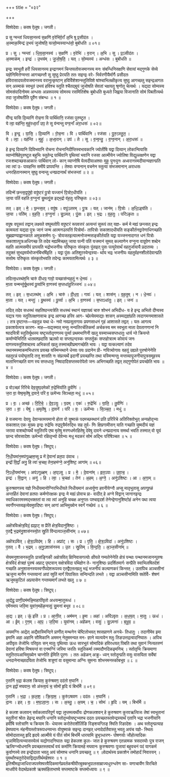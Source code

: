 +++
title = "०३२"

+++


विश्वेदेवाः। कवष ऐलूषः। जगती।

प्र सु ग्मन्ता॑ धियसा॒नस्य॑ स॒क्षणि॑ व॒रेभि॑र्व॒राँ अ॒भि षु प्र॒सीद॑तः ।  
अ॒स्माक॒मिन्द्र॑ उ॒भयं॑ जुजोषति॒ यत्सो॒म्यस्यान्ध॑सो॒ बुबो॑धति ॥ ०१॥

प्र । सु । ग्मन्ता॑ । धि॒य॒सा॒नस्य॑ । स॒क्षणि॑ । व॒रेभिः॑ । व॒रान् । अ॒भि । सु । प्र॒ऽसीद॑तः ।  
अ॒स्माक॑म् । इन्द्रः॑ । उ॒भय॑म् । जु॒जो॒ष॒ति॒ । यत् । सो॒म्यस्य॑ । अन्ध॑सः । बुबो॑धति ॥

इन्द्रः स्वभूतौ हरी धियसानस्य इन्द्रागमनं चिन्तयतोयजमानस्य मनः संबन्धिनिसक्षणि सेवायां मद्गुणके सेव्ये यज्ञेनिमित्तेग्मन्ता आगच्छन्तौ सु सुष्ठु प्रेरयति ततः सइन्द्रः वरे- भिर्वरणीयैर्मार्गैः प्रसीदतः हविरासादयतोयजमानस्य वरानुत्कृष्टान् हविर्विशेशान्स्तुतिविशे षांश्चाभिलक्षीकृत्य सुष्ठु आगच्छतु सइन्द्रआगतः सन् अस्माकं स्वभूतं उभयं हविश्च स्तुति श्चैतद्बूयं जुजोषति सेवतां भक्षयतु श्रृणोतु चेत्यर्थः । यद्यदा सोम्यस्य सोमसंपादिनोमम अन्धसः अन्नरूपस्य सोमस्य रसमितिशेषः बुबोधति बुध्यते जिह्वया विजानाति सोमं पिबतीत्यर्थः तदा जुजोषतीति पूर्वेण संबन्धः ॥ १ ॥

विश्वेदेवाः। कवष ऐलूषः। जगती।

वी॑न्द्र यासि दि॒व्यानि॑ रोच॒ना वि पार्थि॑वानि॒ रज॑सा पुरुष्टुत ।  
ये त्वा॒ वह॑न्ति॒ मुहु॑रध्व॒राँ उप॒ ते सु व॑न्वन्तु वग्व॒नाँ अ॑रा॒धसः॑ ॥ ०२॥

वि । इ॒न्द्र॒ । या॒सि॒ । दि॒व्यानि॑ । रो॒च॒ना । वि । पार्थि॑वानि । रज॑सा । पु॒रु॒ऽस्तु॒त॒ ।  
ये । त्वा॒ । वह॑न्ति । मुहुः॑ । अ॒ध्व॒रान् । उप॑ । ते । सु । व॒न्व॒न्तु॒ । व॒ग्व॒नान् । अ॒रा॒धसः॑ ॥

हे इन्द्र दिव्यानि दिविभवानि रोचना रोचनानिदीप्तिस्वभावकानि ज्योतींषि यद्वा दिव्यान् लोकान्वियासि व्याप्नोषिहेपुरुष्टुत बहुभिः स्तुतेन्द्र पार्थिवानि पृथिव्यां भवानि रजसा आत्मीयेन ज्योतिषा विद्युल्लक्षणेन यद्वा रजःशब्दाच्छसआकारः पार्थिवान् लो- कान् व्याप्नोषि येत्वदीयाअश्वाः मुहुः पुनःपुनः अध्वरानस्मदीयान्यज्ञान्प्रति त्वा त्वां उ- पावहन्ति समीपे प्रापयन्ति । तेश्वाः वग्वनान् वचनेन स्तुत्या संभजमानान् अराधसः धनरहितानस्मान् सुष्ठु वन्वन्तु धनप्रदानार्थं संभजन्तां ॥ २ ॥

विश्वेदेवाः। कवष ऐलूषः। जगती।

तदिन्मे॑ छन्त्स॒द्वपु॑षो॒ वपु॑ष्टरं पु॒त्रो यज्जानं॑ पि॒त्रोर॒धीय॑ति ।  
जा॒या पतिं॑ वहति व॒ग्नुना॑ सु॒मत्पुं॒स इद्भ॒द्रो व॑ह॒तुः परि॑ष्कृतः ॥ ०३॥

तत् । इत् । मे॒ । छ॒न्त्स॒त् । वपु॑षः । वपुः॑ऽतरम् । पु॒त्रः । यत् । जान॑म् । पि॒त्रोः । अ॒धि॒ऽइय॑ति ।  
जा॒या । पति॑म् । व॒ह॒ति॒ । व॒ग्नुना॑ । सु॒ऽमत् । पुं॒सः । इत् । भ॒द्रः । व॒ह॒तुः । परि॑ऽकृतः ॥

वपुषः वपूरूपं तद्वान् लक्ष्यते वष्पुमतोपि वपुष्टरं रूपवत्तरं अत्यन्तं सुरूपं तत् यज्ञ- कर्म मे मह्यं छन्त्सत् इन्द्रः कामयतां यद्यदा पुत्रः जानं जन्म आत्मनउत्पत्तिं पित्रोर्मा- तापित्रोः सकाशादधीयति सङ्कीर्तनद्वारेणाधिगच्छति सुब्रह्मण्याह्वानकाले अमुकशर्मणः पु- त्रोयजतइत्यात्मनोजन्मसङ्कीर्तयति यद्वा यज्जननादागत धनं पित्रोः सकाशात्पुत्रःअधिगच्छ ति तदेव मह्यमिच्छतु जाया पत्नी पतिं यजमानं सुमत् कल्याणेन वग्नुना वाग्रूपेण शब्देन वहति आत्मसमीपं प्रापयति भद्रोभजनीयः परिष्कृतः संस्कृतः पुंसइत् पुसः पत्युरेवार्थं वहतुर्जायायै प्रदातव्यः । तदुक्तं सुभद्रमर्यभोजनंबिभर्षिइति । यद्वा पुंसः अतिशूरस्येन्द्रस्या- र्थाय भद्रः भजनीयः वहतुर्वहनशीलोदेवान्प्रति ससोमः परिष्कृतः संस्कृतोभवति तदेन्द्रः कामयतामित्यर्थः ॥ ३ ॥

विश्वेदेवाः। कवष ऐलूषः। जगती।

तदित्स॒धस्थ॑म॒भि चारु॑ दीधय॒ गावो॒ यच्छास॑न्वह॒तुं न धे॒नवः॑ ।  
मा॒ता यन्मन्तु॑र्यू॒थस्य॑ पू॒र्व्याभि वा॒णस्य॑ स॒प्तधा॑तु॒रिज्जनः॑ ॥ ०४॥

तत् । इत् । स॒धऽस्थ॑म् । अ॒भि । चारु॑ । दी॒ध॒य॒ । गावः॑ । यत् । शास॑न् । व॒ह॒तुम् । न । धे॒नवः॑ ।  
मा॒ता । यत् । मन्तुः॑ । यू॒थस्य॑ । पू॒र्व्या । अ॒भि । वा॒णस्य॑ । स॒प्तऽधा॑तुः । इत् । जनः॑ ॥

तदित् तदेव सधस्थं सहतिष्ठन्त्यत्रेति सधस्थं स्थानं यज्ञाख्यं चारु शोभनं अभिदीध- य हे इन्द्र अभितो दीप्यस्व यद्यत्र गावः स्तुतिलक्षणावाचः इन्द्र आगच्छ हरिव आग- च्छेत्येवमाद्याः शासन् अस्मद्यज्ञंप्रति त्वदागमनमाशासते । तत्र दृष्टान्तः—वहतुन्न यथा धे- नवो नवप्रसूतागावः प्रपणसाधनं गृहं आशासते तद्वत् । यतः आगत्य प्रकाशयेत्यत्र कारण- माह—यद्यस्मात् मन्तुः मन्यतिरर्चतिकर्मा अर्चकस्य मम स्वभूता माता देवतागणानां नि ष्पादयित्री स्तुतिर्यूथस्य यष्टृस्तोतृगणस्य पूर्व्या प्रथमभागिनी खलु यस्माच्चसप्तधातुः धार्य न्ते क्रियन्ते कर्माण्येभिरिति धातवश्छदांसि ऋतवो वा सप्तछ्न्दस्कः सप्तर्तुकः सप्तहोत्रात्म कोवायं जनः वाणस्यस्तुतिशब्दस्य अभिकर्ता खलु तस्माच्छीघ्रमागच्छेति भावः । यद्वा यत्कल्याणं तदेव स्थानमस्माकमभिधारय प्रयच्छ यस्मिन्स्थाने धेनवः पयः प्रदानेन प्री- णयित्र्योगावः वहतुं उह्यते पुरुषोनेनेति वहतुरन्नं पयोघृतादि तत्तु शासति नः संप्रत्यर्थे इदानीं प्रयच्छन्ति तथा यस्मिन्मन्तुः मन्तव्यापूजनीयापुत्रसमूहस्य माताभिगच्छति वाण स्य सप्तधातुः निषादादिसप्तस्वरोपेतो जनः अभिगच्छति तद्वत् तद्गुणोपेतं प्रयच्छेति भावः ॥ ४ ॥

विश्वेदेवाः। कवष ऐलूषः। जगती।

प्र वोऽच्छा॑ रिरिचे देव॒युष्प॒दमेको॑ रु॒द्रेभि॑र्याति तु॒र्वणिः॑ ।  
ज॒रा वा॒ येष्व॒मृते॑षु दा॒वने॒ परि॑ व॒ ऊमे॑भ्यः सिञ्चता॒ मधु॑ ॥ ०५॥

प्र । वः॒ । अच्छ॑ । रि॒रि॒चे॒ । दे॒व॒ऽयुः । प॒दम् । एकः॑ । रु॒द्रेभिः॑ । या॒ति॒ । तु॒र्वणिः॑ ।  
ज॒रा । वा॒ । येषु॑ । अ॒मृते॑षु । दा॒वने॑ । परि॑ । वः॒ । ऊमे॑भ्यः । सि॒ञ्च॒त॒ । मधु॑ ॥

हे यजमानाः देवयुः देवान्कामयमानो होता वो युष्माकं पदमच्छस्थानं प्रति प्ररिरिचे अतिरिक्तोभूत् अन्यहोतृभ्यः सकाशात् एकः मुख्यः इन्द्रः रुद्रेभिः रुद्रपुत्रैर्मरुद्भिः सह तुर्व- णिः क्षिप्रगामीसन् याति गच्छति युष्मदीयं यज्ञं जरावा वाशब्दोप्यर्थे स्तुतिरपि एष्व मृतेषु मरणधर्मरहितेषु देवेषु दावने धनप्रदानाय समर्था भवति तस्मात् वो यूयं छान्द सोवसादेशः ऊमेभ्यो रक्षितृभ्यो देवेभ्यः मधु मदकरं सोमं अद्भिः परिषिञ्चत ॥ ५ ॥

विश्वेदेवाः। कवष ऐलूषः। त्रिष्टुप्।

नि॒धी॒यमा॑न॒मप॑गूळ्हम॒प्सु प्र मे॑ दे॒वानां॑ व्रत॒पा उ॑वाच ।  
इन्द्रो॑ वि॒द्वाँ अनु॒ हि त्वा॑ च॒चक्ष॒ तेना॒हम॑ग्ने॒ अनु॑शिष्ट॒ आगा॑म् ॥ ०६॥

नि॒ऽधी॒यमा॑नम् । अप॑ऽगूळ्हम् । अ॒प्ऽसु । प्र । मे॒ । दे॒वाना॑म् । व्र॒त॒ऽपाः । उ॒वा॒च॒ ।  
इन्द्रः॑ । वि॒द्वान् । अनु॑ । हि । त्वा॒ । च॒चक्ष॑ । तेन॑ । अ॒हम् । अ॒ग्ने॒ । अनु॑ऽशिष्टः । आ । अ॒गा॒म् ॥

कुरुश्रवणस्य यज्ञे निधीयमानोग्निरभिधीयते निधीयमानं अध्वर्युणा हवनीयेग्नौ अप्सु मातृभूतासु अपगूह्ळं अन्तर्हितं देवानां व्रतपाः कर्मणोरक्षकः इन्द्रः मे मह्यं प्रोवाच प्रा- वादीत् हे अग्ने विद्वान् जानानइन्द्रः स्वाधिकारमस्मद्भक्ततां वा त्वा त्वां अनुहि चचक्ष अनुगतः पश्चाद्ददर्श तेनेन्द्रेणानुशिष्टोहं अनेन पथा त्वया स्वर्गोगन्तव्यइत्येवमुपदिष्टः सन् आगां आभिमुख्येन स्वर्गं गच्छेयं ॥ ६ ॥

विश्वेदेवाः। कवष ऐलूषः। त्रिष्टुप्।

अक्षे॑त्रवित्क्षेत्र॒विदं॒ ह्यप्रा॒ट् स प्रैति॑ क्षेत्र॒विदानु॑शिष्टः ।  
ए॒तद्वै भ॒द्रम॑नु॒शास॑नस्यो॒त स्रु॒तिं वि॑न्दत्यञ्ज॒सीना॑म् ॥ ०७॥

अक्षे॑त्रऽवित् । क्षे॒त्र॒ऽविद॑म् । हि । अप्रा॑ट् । सः । प्र । ए॒ति॒ । क्षे॒त्र॒ऽविदा॑ । अनु॑ऽशिष्टः ।  
ए॒तत् । वै । भ॒द्रम् । अ॒नु॒ऽशास॑नस्य । उ॒त । स्रु॒तिम् । वि॒न्द॒ति॒ । अ॒ञ्ज॒सीना॑म् ॥

सेयमनुशासनस्तुतिः प्रासङ्गिकी अक्षेत्रवित् क्षिनिवासगत्योः क्षीयते गम्यतेनेनेति क्षेत्रं पन्थाः पन्थानमजानन्पुरुषः क्षेत्रविदं क्षेत्रज्ञं पुरुषं अप्राट् पृष्टवान् सक्षेत्रविदा पथिज्ञेन ते- नानुशिष्ठः प्रदर्शितमार्गः सन्प्रैति स्वाभिलषितदेशं गच्छति अनुशासनस्यस्वर्गोपदेशरूपस्य एतद्वैएतत्खलु भद्रं भजनीयं कल्याणकरं किन्तत् । उतापिच अञ्चसीनां ऋजुना मार्गेण गन्तव्यानां अपां स्रुतिं मार्गं पिपासितः सन्विन्दति लभते । यद्वा अञ्चसीनामिति स्रतेर्वि- शेषणं ऋजुमकुटिलं अप्रयासेन गन्तव्यमार्गं लभते खलु ॥ ७ ॥

विश्वेदेवाः। कवष ऐलूषः। त्रिष्टुप्।

अ॒द्येदु॒ प्राणी॒दम॑मन्नि॒माहापी॑वृतो अधयन्मा॒तुरूधः॑ ।  
एमे॑नमाप जरि॒मा युवा॑न॒महे॑ळ॒न्वसुः॑ सु॒मना॑ बभूव ॥ ०८॥

अ॒द्य । इत् । ऊं॒ इति॑ । प्र । आ॒नी॒त् । अम॑मन् । इ॒मा । अहा॑ । अपि॑ऽवृतः । अ॒ध॒य॒त् । मा॒तुः । ऊधः॑ ।  
आ । ई॒म् । ए॒न॒म् । आ॒प॒ । ज॒रि॒मा । युवा॑नम् । अहे॑ळन् । वसुः॑ । सु॒ऽमनाः॑ । ब॒भू॒व॒ ॥

अयमग्निः अद्येत् अद्यैवास्मिन्दिने प्राणीत् मन्थनेन चेष्टितोभवत् श्वसप्राणने अनचे- तिधातुः । तदानीमेव इमा इमानि अहा अहानि सौमिकानि अममन् नेतुममन्यत मन- ज्ञाने व्यत्ययेन श्लुः तिङउत्तद्रत्वादनिघातः । अपिच अपीवृतः तेजोभिः परिवृतः सन् मातुः पृथिव्याः ऊधः सारभूतं सोमादिकं हविरधयत् पिबति तथा युवानं नित्यतरुणं देवानां हविषा मिश्रयन्तं वा एनमग्निं जरिमा जरतिः स्तुतिकर्मा त्स्मादौणदिकइमनिच् । स्तोतृभिः क्रियमाणा स्तुतिरापआभिमुख्येन चाप्नोति ईमिति पूरणः । ततः अहेळन् अक्रु- ध्यन् स्तोतॄन्प्रति वसुः वासयिता सर्वेषां धनदानेनाच्छादयिता तेजोभिः शत्रूणां वा वसुमान्वा अग्निः सुमनाः शोभनमनस्कोबभूव ॥ ८ ॥

विश्वेदेवाः। कवष ऐलूषः। त्रिष्टुप्।

ए॒तानि॑ भ॒द्रा क॑लश क्रियाम॒ कुरु॑श्रवण॒ दद॑तो म॒घानि॑ ।  
दा॒न इद्वो॑ मघवानः॒ सो अ॑स्त्व॒यं च॒ सोमो॑ हृ॒दि यं बिभ॑र्मि ॥ ०९॥

ए॒तानि॑ । भ॒द्रा । क॒ल॒श॒ । क्रि॒या॒म॒ । कुरु॑ऽश्रवण । दद॑तः । म॒घानि॑ ।  
दा॒नः । इत् । वः॒ । म॒घ॒ऽवा॒नः॒ । सः । अ॒स्तु॒ । अ॒यम् । च॒ । सोमः॑ । हृ॒दि । यम् । बिभ॑र्मि ॥

हे कलश कलावन् सर्वकलापरिपूर्ण यद्वा लुप्तमत्वर्थीयः द्रोणकलशवन् हे कुरुश्रवण कुरवऋत्विजः तेषां स्वभूतानां स्तुतीनां श्रोतः हेइन्द्र मघानि धनानि स्तोतृभ्योयष्टृभ्यश्च ददतः प्रयच्छतस्तवेन्द्रस्यार्थं एतानि भद्रा भजनीयानि हवींषि स्तोत्राणि च क्रियाम वि- धेयास्म करोतेराशीर्लिङि रिङ्शयग्लिङ् श्विति रिङादेशः । अथ स्तोतॄन्प्रत्याह हेमघवानः मंहनीयस्तोत्ररूपधनवन्तः वोयुष्माकं सइन्द्रः दानइत् धनादेर्दातैवास्तु भवतु अयंच यज्ञे- स्थितः सोमोदातास्तु हृदि हृदये आत्मीये यं पीतं सोमं बिभर्मि धारयामि डुभृञ्धारण- पोषणयोः जौहोत्यादिकः भृञामिदित्यभ्यासस्येत्वं यद्योगादनिघातः यद्वा हेकलश कुल- जात हे कुरुश्रवण एतन्नामक त्रसदस्योः पुत्र राजन् ऋत्विग्भ्योधनानि प्रयच्छतस्तवार्थं वयं कर्माणि क्रियामहे मघवानः कुरुश्रवणाः पूजायां बहुवचनं पदं यागकर्म कुर्वाणस्ये तव इन्द्रोदाता भवतु अयं सोमश्च धनानि प्रयच्छतु ॥ ९ ॥वेदार्थस्य प्रकाशेन तमोहार्दं निवारयन् । पुमर्थांश्चतुरोदेयाद्विद्यातीर्थमहेश्वरः ॥ १ ॥इतिश्रीमद्राजाधिराजपरमेश्वरवैदिकमार्गप्रवर्तकश्रीवीरबुक्कभूपालसाम्राज्यधुरन्धरेण सा- यणाचार्येण विरचिते माधवीये वेदार्थप्रकाशे ऋक्संहिताभाष्ये सप्तमाष्टके सप्तमोध्यायः ॥ ९ ॥